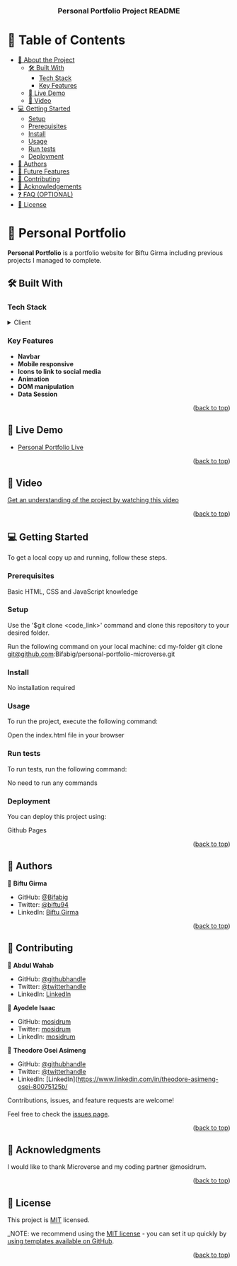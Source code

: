 <a name="readme-top"></a>

<!--
HOW TO USE:
This is an example of how you may give instructions on setting up your project locally.

Modify this file to match your project and remove sections that don't apply.

REQUIRED SECTIONS:
- Table of Contents
- About the Project
  - Built With
  - Live Demo
- Getting Started
- Authors
- Future Features
- Contributing
- Show your support
- Acknowledgements
- License

OPTIONAL SECTIONS:
- FAQ

After you're finished please remove all the comments and instructions!
-->

<div align="center">
  
  <br/>

  <h3><b>Personal Portfolio Project README</b></h3>

</div>

<!-- TABLE OF CONTENTS -->

# 📗 Table of Contents

- [📖 About the Project](#about-project)
  - [🛠 Built With](#built-with)
    - [Tech Stack](#tech-stack)
    - [Key Features](#key-features)
  - [🚀 Live Demo](#live-demo)
  - [🎥 Video](#video)
- [💻 Getting Started](#getting-started)
  - [Setup](#setup)
  - [Prerequisites](#prerequisites)
  - [Install](#install)
  - [Usage](#usage)
  - [Run tests](#run-tests)
  - [Deployment](#triangular_flag_on_post-deployment)
- [👥 Authors](#authors)
- [🔭 Future Features](#future-features)
- [🤝 Contributing](#contributing)
- [🙏 Acknowledgements](#acknowledgements)
- [❓ FAQ (OPTIONAL)](#faq)
- [📝 License](#license)

<!-- PROJECT DESCRIPTION -->

# 📖 Personal Portfolio <a name="about-project"></a>

<!-- > Describe your project in 1 or 2 sentences. -->

**Personal Portfolio** is a portfolio website for Biftu Girma including previous projects I managed to complete.

## 🛠 Built With <a name="built-with"></a>

### Tech Stack <a name="tech-stack"></a>

<!-- > Describe the tech stack and include only the relevant sections that apply to your project. -->

<details>
  <summary>Client</summary>
  <ul>
    <li><a href="#">HTML & CSS</a></li>
    <li><a href="#">JavaScript</a></li>
  </ul>
</details>

<!-- Features -->

### Key Features <a name="key-features"></a>

- **Navbar**
- **Mobile responsive**
- **Icons to link to social media**
- **Animation**
- **DOM manipulation**
- **Data Session**

<!-- > Describe between 1-3 key features of the application. -->

<p align="right">(<a href="#readme-top">back to top</a>)</p>

<!-- LIVE DEMO -->

## 🚀 Live Demo <a name="live-demo"></a>

<!-- > Add a link to your deployed project. -->

- <a href="https://bifabig.github.io/personal-portfolio-microverse/">Personal Portfolio Live</a>

<p align="right">(<a href="#readme-top">back to top</a>)</p>

<!-- Video -->

## 🎥 Video <a name="video"></a>

<!-- > Add a link to your video project. -->

<a href="https://www.loom.com/share/8495aedf60f543beae9c2dbdda779123">Get an understanding of the project by watching this video</a>

<p align="right">(<a href="#readme-top">back to top</a>)</p>

<!-- GETTING STARTED -->

## 💻 Getting Started <a name="getting-started"></a>

<!-- > Describe how a new developer could make use of your project. -->

To get a local copy up and running, follow these steps.

### Prerequisites

Basic HTML, CSS and JavaScript knowledge

<!--
Example command:

```sh
 gem install rails
```
 -->

### Setup

Use the '$git clone <code_link>' command and
clone this repository to your desired folder.

Run the following command on your local machine:
cd my-folder
git clone git@github.com:Bifabig/personal-portfolio-microverse.git

<!--
Example commands:

```sh
  cd my-folder
  git clone git@github.com:myaccount/my-project.git
```
--->

### Install

No installation required

<!--
Example command:

```sh
  cd my-project
  gem install
```
--->

### Usage

To run the project, execute the following command:

Open the index.html file in your browser

<!--
Example command:

```sh
  rails server
```
--->

### Run tests

To run tests, run the following command:

No need to run any commands

<!--
Example command:

```sh
  bin/rails test test/models/article_test.rb
```
--->

### Deployment

You can deploy this project using:

Github Pages

<!--
Example:

```sh

```
 -->

<p align="right">(<a href="#readme-top">back to top</a>)</p>

<!-- AUTHORS -->

## 👥 Authors <a name="authors"></a>

<!-- > Mention all of the collaborators of this project. -->

👤 **Biftu Girma**

- GitHub: [@Bifabig](https://github.com/Bifabig)
- Twitter: [@biftu94](https://twitter.com/biftu94)
- LinkedIn: [Biftu Girma](https://www.linkedin.com/in/biftu-girma-3598a8126/)

<p align="right">(<a href="#readme-top">back to top</a>)</p>

<!-- CONTRIBUTING -->

## 🤝 Contributing <a name="contributing"></a>

👤 **Abdul Wahab**

- GitHub: [@githubhandle](https://github.com/Abdulwhbhussain)
- Twitter: [@twitterhandle](https://twitter.com/AbdulWhbHussain)
- LinkedIn: [LinkedIn](https://www.linkedin.com/in/abdulwhbhussain)

👤 **Ayodele Isaac**

- GitHub: [mosidrum](https://github.com/mosidrum)
- Twitter: [mosidrum](https://twitter.com/mosidrum)
- LinkedIn: [mosidrum](https://www.linkedin.com/in/Ayodeleisaac)

👤 **Theodore Osei Asimeng**

- GitHub: [@githubhandle](https://github.com/Theodoraldo)
- Twitter: [@twitterhandle](https://twitter.com/AsimengOse33947)
- LinkedIn: [LinkedIn](https://www.linkedin.com/in/theodore-asimeng-osei-80075125b/

Contributions, issues, and feature requests are welcome!

Feel free to check the [issues page](../../issues/).

<p align="right">(<a href="#readme-top">back to top</a>)</p>

<!-- ACKNOWLEDGEMENTS -->

## 🙏 Acknowledgments <a name="acknowledgements"></a>

<!-- > Give credit to everyone who inspired your codebase. -->

I would like to thank Microverse and my coding partner @mosidrum.

<p align="right">(<a href="#readme-top">back to top</a>)</p>

<!-- LICENSE -->

## 📝 License <a name="license"></a>

This project is [MIT](./LICENSE) licensed.

\_NOTE: we recommend using the [MIT license](https://choosealicense.com/licenses/mit/) - you can set it up quickly by [using templates available on GitHub](https://docs.github.com/en/communities/setting-up-your-project-for-healthy-contributions/adding-a-license-to-a-repository).

<p align="right">(<a href="#readme-top">back to top</a>)</p>
